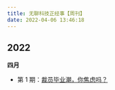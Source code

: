```yaml
---
title: 无聊科技正经事【周刊】
date: 2022-04-06 13:46:18
---
```


## 2022

**四月**

- 第 1 期：[裁员毕业潮，你焦虑吗？](/2022/04/07/weekly-1/)